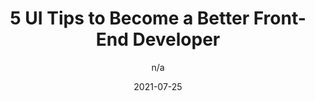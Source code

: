 ---
author: n/a
date: 2021-07-25
publisher: thepracticaldev
tags:
  - design
  - colors
target_url: https://dev.to/ruppysuppy/5-ui-tips-to-become-a-better-front-end-developer-1ae1
title: 5 UI Tips to Become a Better Front-End Developer
---